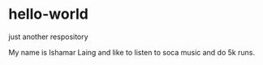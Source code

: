 # hello-world
just another respository

My name is Ishamar Laing and like to listen to soca music and do 5k runs.
